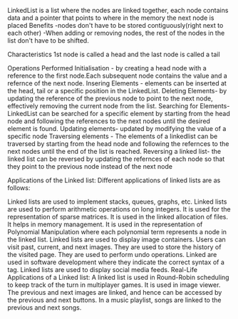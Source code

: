 LinkedList is a list where the nodes are linked together, each node contains data and a pointer that points to where in the memory the next node is placed
Benefits
-nodes don't have to be stored contiguously(right next to each other)
-When adding or removing nodes, the rest of the nodes in the list don't have to be shifted.

Characteristics
1st node is called a head and the last node is called a tail

Operations Performed
Initialisation - by creating a head node with a reference to the first node.Each subsequent node contains the value and a refernce of the next node.
Insering Elements - elements can be inserted at the head, tail or a specific position in the LinkedList.
Deleting Elements- by updating the reference of the previous node to point to the next node, effectively removing the current node from the list.
Searching for Elements- LinkedList can be searched for a specific element by starting from the head node and following the references to the next nodes until the desired element is found.
Updating elements- updated by modifying the value of a specific node
Traversing elements - The elements of a linkedlist can be traversed by starting from the head node and following the refernces to the next nodes until the end of the list is reached.
Reversing a linked list- the linked list can be reversed by updating the refernces of each node so that they point to the previous node instead of the next node

Applications of the Linked list: 
Different applications of linked lists are as follows:

Linked lists are used to implement stacks, queues, graphs, etc.
Linked lists are used to perform arithmetic operations on long integers.
It is used for the representation of sparse matrices.
It is used in the linked allocation of files.
It helps in memory management.
It is used in the representation of Polynomial Manipulation where each polynomial term represents a node in the linked list.
Linked lists are used to display image containers. Users can visit past, current, and next images.
They are used to store the history of the visited page.
They are used to perform undo operations.
Linked are used in software development where they indicate the correct syntax of a tag.
Linked lists are used to display social media feeds. 
Real-Life Applications of a Linked list: 
A linked list is used in Round-Robin scheduling to keep track of the turn in multiplayer games.
It is used in image viewer. The previous and next images are linked, and hence can be accessed by the previous and next buttons.
In a music playlist, songs are linked to the previous and next songs. 